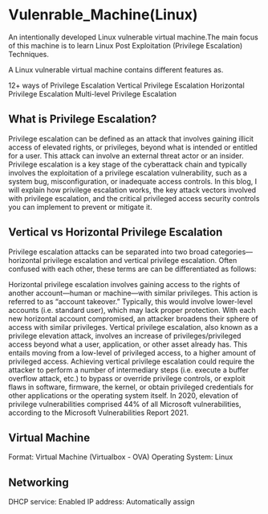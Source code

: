# Vulenrable_Machine(Linux)

An intentionally developed Linux vulnerable virtual machine.The main focus of this machine is to learn Linux Post Exploitation (Privilege Escalation) Techniques.

A Linux vulnerable virtual machine contains different features as.

12+ ways of Privilege Escalation
Vertical Privilege Escalation
Horizontal Privilege Escalation
Multi-level Privilege Escalation

## What is Privilege Escalation?

Privilege escalation can be defined as an attack that involves gaining illicit access of elevated rights, or privileges, beyond what is intended or entitled for a user. This attack can involve an external threat actor or an insider. Privilege escalation is a key stage of the cyberattack chain and typically involves the exploitation of a privilege escalation vulnerability, such as a system bug, misconfiguration, or inadequate access controls. In this blog, I will explain how privilege escalation works, the key attack vectors involved with privilege escalation, and the critical privileged access security controls you can implement to prevent or mitigate it.

## Vertical vs Horizontal Privilege Escalation

Privilege escalation attacks can be separated into two broad categories—horizontal privilege escalation and vertical privilege escalation. Often confused with each other, these terms are can be differentiated as follows:

Horizontal privilege escalation involves gaining access to the rights of another account—human or machine—with similar privileges. This action is referred to as “account takeover.” Typically, this would involve lower-level accounts (i.e. standard user), which may lack proper protection. With each new horizontal account compromised, an attacker broadens their sphere of access with similar privileges.
Vertical privilege escalation, also known as a privilege elevation attack, involves an increase of privileges/privileged access beyond what a user, application, or other asset already has. This entails moving from a low-level of privileged access, to a higher amount of privileged access. Achieving vertical privilege escalation could require the attacker to perform a number of intermediary steps (i.e. execute a buffer overflow attack, etc.) to bypass or override privilege controls, or exploit flaws in software, firmware, the kernel, or obtain privileged credentials for other applications or the operating system itself. In 2020, elevation of privilege vulnerabilities comprised 44% of all Microsoft vulnerabilities, according to the Microsoft Vulnerabilities Report 2021.

## Virtual Machine

Format: Virtual Machine (Virtualbox - OVA)
Operating System: Linux

## Networking

DHCP service: Enabled
IP address: Automatically assign
